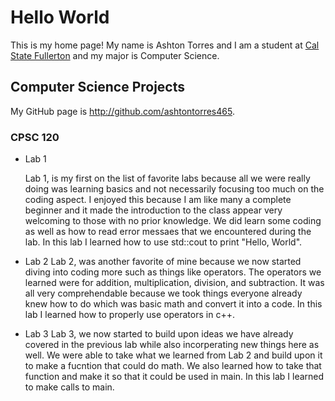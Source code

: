 # Hello World

This is my home page! My name is Ashton Torres and I am a student at [Cal State Fullerton](http://www.fullerton.edu/) and my major is Computer Science.

## Computer Science Projects

My GitHub page is http://github.com/ashtontorres465.

### CPSC 120

* Lab 1

    Lab 1, is my first on the list of favorite labs because all we were really doing was learning basics and not necessarily focusing too much on the coding aspect. I enjoyed this because I am like many a complete beginner and it made the introduction to the class appear very welcoming to those with no prior knowledge. We did learn some coding as well as how to read error messaes that we encountered during the lab. In this lab I learned how to use std::cout to print "Hello, World".

* Lab 2
    Lab 2, was another favorite of mine because we now started diving into coding more such as things like operators. The operators we learned were for addition, multiplication, division, and subtraction. It was all very comprehendable because we took things everyone already knew how to do which was basic math and convert it into a code. In this lab I learned how to properly use operators in c++.

* Lab 3
    Lab 3, we now started to build upon ideas we have already covered in the previous lab while also incorperating new things here as well. We were able to take what we learned from Lab 2 and build upon it to make a fucntion that could do math. We also learned how to take that function and make it so that it could be used in main. In this lab I learned to make calls to main.